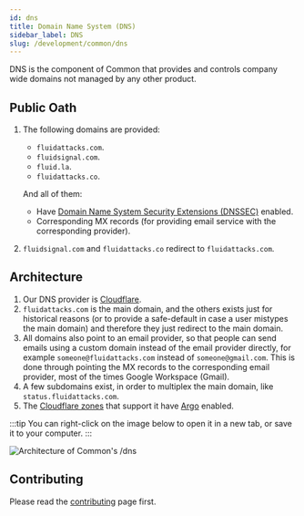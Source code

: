 ```yaml
---
id: dns
title: Domain Name System (DNS)
sidebar_label: DNS
slug: /development/common/dns
---
```


DNS is the component of Common
that provides and controls company wide domains
not managed by any other product.

## Public Oath

1. The following domains are provided:

   - `fluidattacks.com`.
   - `fluidsignal.com`.
   - `fluid.la`.
   - `fluidattacks.co`.

   And all of them:

   - Have
     [Domain Name System Security Extensions (DNSSEC)](https://en.wikipedia.org/wiki/DNSSEC)
     enabled.
   - Corresponding MX records
     (for providing email service with the corresponding provider).

1. `fluidsignal.com` and `fluidattacks.co` redirect to `fluidattacks.com`.

## Architecture

1. Our DNS provider is [Cloudflare](/development/stack/cloudflare).
1. `fluidattacks.com` is the main domain,
   and the others exists just for historical reasons
   (or to provide a safe-default in case a user mistypes the main domain)
   and therefore they just redirect to the main domain.
1. All domains also point to an email provider,
   so that people can send emails using a custom domain
   instead of the email provider directly,
   for example `someone@fluidattacks.com` instead of `someone@gmail.com`.
   This is done through pointing the MX records
   to the corresponding email provider,
   most of the times Google Workspace (Gmail).
1. A few subdomains exist,
   in order to multiplex the main domain,
   like `status.fluidattacks.com`.
1. The [Cloudflare zones](/development/stack/cloudflare)
   that support it
   have [Argo](https://blog.cloudflare.com/argo/) enabled.

:::tip
You can right-click on the image below
to open it in a new tab,
or save it to your computer.
:::

![Architecture of Common's /dns](./dns-arch.dot.svg)

## Contributing

Please read the
[contributing](/development/contributing) page first.

